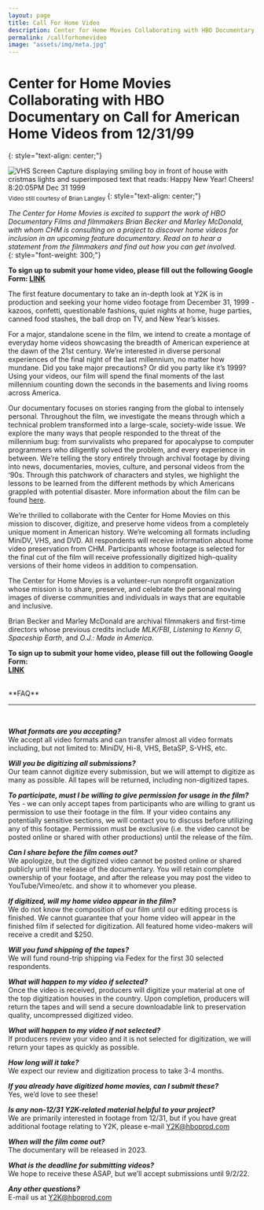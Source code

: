 ```yaml
---
layout: page
title: Call For Home Video
description: Center for Home Movies Collaborating with HBO Documentary on Call for American Home Videos from 12/31/99
permalink: /callforhomevideo
image: "assets/img/meta.jpg"
---
```


# **Center for Home Movies Collaborating with HBO Documentary on Call for American Home Videos from 12/31/99**
{: style="text-align: center;"}

![VHS Screen Capture displaying smiling boy in front of house with cristmas lights and superimposed text that reads: Happy New Year! Cheers! 8:20:05PM Dec 31 1999](../assets/img/NYEScreenGrab.png) 
<sub style="text-align: center;">Video still courtesy of Brian Langley</sub>
{: style="text-align: center;"}

*The Center for Home Movies is excited to support the work of HBO Documentary Films and filmmakers Brian Becker and Marley McDonald, with whom CHM is consulting on a project to discover home videos for inclusion in an upcoming feature documentary. Read on to hear a statement from the filmmakers and find out how you can get involved.*  
{: style="font-weight: 300;"}

**To sign up to submit your home video, please fill out the following Google Form: 
[LINK](https://docs.google.com/forms/d/e/1FAIpQLSdQlttWkfguWzNLMgMnsG636I4wEUyIBXfsk7cWJXLrelyV7A/viewform)**

The first feature documentary to take an in-depth look at Y2K is in production and seeking your home video footage from December 31, 1999 - kazoos, confetti, questionable fashions, quiet nights at home, huge parties, canned food stashes, the ball drop on TV, and New Year’s kisses.

For a major, standalone scene in the film, we intend to create a montage of everyday home videos showcasing the breadth of American experience at the dawn of the 21st century. We’re interested in diverse personal experiences of the final night of the last millennium, no matter how mundane. Did you take major precautions? Or did you party like it’s 1999? Using your videos, our film will spend the final moments of the last millennium counting down the seconds in the basements and living rooms across America. 

Our documentary focuses on stories ranging from the global to intensely personal. Throughout the film, we investigate the means through which a technical problem transformed into a large-scale, society-wide issue. We explore the many ways that people responded to the threat of the millennium bug: from survivalists who prepared for apocalypse to computer programmers who diligently solved the problem, and every experience in between. We’re telling the story entirely through archival footage by diving into news, documentaries, movies, culture, and personal videos from the ‘90s. Through this patchwork of characters and styles, we highlight the lessons to be learned from the different methods by which Americans grappled with potential disaster. More information about the film can be found [here](https://pressroom.warnermedia.com/us/media-release/hbo-production-documentary-feature-about-y2k-scare-computer-glitch-threatened-end).

We’re thrilled to collaborate with the Center for Home Movies on this mission to discover, digitize, and preserve home videos from a completely unique moment in American history. We’re welcoming all formats including MiniDV, VHS, and DVD. All respondents will receive information about home video preservation from CHM. Participants whose footage is selected for the final cut of the film will receive professionally digitized high-quality versions of their home videos in addition to compensation. 

The Center for Home Movies is a volunteer-run nonprofit organization whose mission is to share, preserve, and celebrate the personal moving images of diverse communities and individuals in ways that are equitable and inclusive. 

Brian Becker and Marley McDonald are archival filmmakers and first-time directors whose previous credits include *MLK/FBI*, *Listening to Kenny G*, *Spaceship Earth*, and *O.J.: Made in America*. 

**To sign up to submit your home video, please fill out the following Google Form:	 	 
[LINK](https://docs.google.com/forms/d/e/1FAIpQLSdQlttWkfguWzNLMgMnsG636I4wEUyIBXfsk7cWJXLrelyV7A/viewform)**

<br>
**FAQ**
<hr/><br>

__*What formats are you accepting?*__ <br>
We accept all video formats and can transfer almost all video formats including, but not limited to: MiniDV, Hi-8, VHS, BetaSP, S-VHS, etc.

__*Will you be digitizing all submissions?*__ <br>
Our team cannot digitize every submission, but we will attempt to digitize as many as possible. All tapes will be returned, including non-digitized tapes.

__*To participate, must I be willing to give permission for usage in the film?*__ <br>
Yes - we can only accept tapes from participants who are willing to grant us permission to use their footage in the film. If your video contains any potentially sensitive sections, we will contact you to discuss before utilizing any of this footage. Permission must be exclusive (i.e. the video cannot be posted online or shared with other productions) until the release of the film. 

__*Can I share before the film comes out?*__ <br>
We apologize, but the digitized video cannot be posted online or shared publicly until the release of the documentary. You will retain complete ownership of your footage, and after the release you may post the video to YouTube/Vimeo/etc. and show it to whomever you please.

__*If digitized, will my home video appear in the film?*__ <br>
We do not know the composition of our film until our editing process is finished. We cannot guarantee that your home video will appear in the finished film if selected for digitization. All featured home video-makers will receive a credit and $250.

__*Will you fund shipping of the tapes?*__ <br>
We will fund round-trip shipping via Fedex for the first 30 selected respondents.

__*What will happen to my video if selected?*__ <br>
Once the video is received, producers will digitize your material at one of the top digitization houses in the country. Upon completion, producers will return the tapes and will send a secure downloadable link to preservation quality, uncompressed digitized video.

__*What will happen to my video if not selected?*__ <br>
If producers review your video and it is not selected for digitization, we will return your tapes as quickly as possible. 

__*How long will it take?*__ <br>
We expect our review and digitization process to take 3-4 months.

__*If you already have digitized home movies, can I submit these?*__ <br>
Yes, we’d love to see these!

__*Is any non-12/31 Y2K-related material helpful to your project?*__ <br>
We are primarily interested in footage from 12/31, but if you have great additional footage relating to Y2K, please e-mail [Y2K@hboprod.com](mailto:Y2K@hboprod.com) 

__*When will the film come out?*__ <br>
The documentary will be released in 2023.

__*What is the deadline for submitting videos?*__ <br>
We hope to receive these ASAP, but we’ll accept submissions until 9/2/22.

__*Any other questions?*__ <br>
E-mail us at [Y2K@hboprod.com](mailto:Y2K@hboprod.com)
